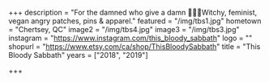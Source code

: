 +++
description = "For the damned who give a damn 🖤🥀🔪Witchy, feminist, vegan angry patches, pins & apparel."
featured = "/img/tbs1.jpg"
hometown = "Chertsey, QC"
image2 = "/img/tbs4.jpg"
image3 = "/img/tbs3.jpg"
instagram = "https://www.instagram.com/this_bloody_sabbath"
logo = ""
shopurl = "https://www.etsy.com/ca/shop/ThisBloodySabbath"
title = "This Bloody Sabbath"
years = ["2018", "2019"]

+++
